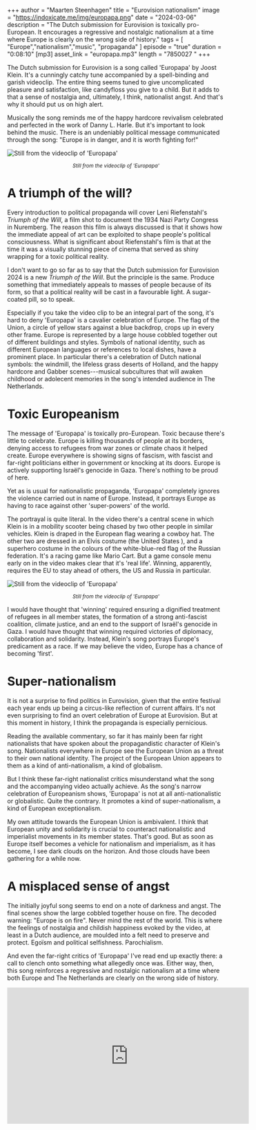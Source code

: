 
+++
author = "Maarten Steenhagen"
title = "Eurovision nationalism"
image = "https://indoxicate.me/img/europapa.png"
date = "2024-03-06"
description = "The Dutch submission for Eurovision is toxically pro-European. It encourages a regressive and nostalgic nationalism at a time where Europe is clearly on the wrong side of history."
tags = [
    "Europe","nationalism","music", "propaganda"
]
episode = "true"
duration = "0:08:10"
[mp3]
    asset_link = "europapa.mp3"
    length = "7850027 "
+++


The Dutch submission for Eurovision is a song called 'Europapa' by Joost Klein. It's a cunningly catchy tune accompanied by a spell-binding and garish videoclip. The entire thing seems tuned to give uncomplicated pleasure and satisfaction, like candyfloss you give to a child. But it adds to that a sense of nostalgia and, ultimately, I think, nationalist angst. And that's why it should put us on high alert. 

Musically the song reminds me of the happy hardcore revivalism celebrated and perfected in the work of Danny L. Harle. But it's important to look behind the music. There is an undeniably political message communicated through the song: "Europe is in danger, and it is worth fighting for!"

![Still from the videoclip of 'Europapa'](../img/europapa.png)
_<small><center>Still from the videoclip of 'Europapa'</center></small>_

# A triumph of the will?

Every introduction to political propaganda will cover Leni Riefenstahl's _Triumph of the Will_, a film shot to document the 1934 Nazi Party Congress in Nuremberg. The reason this film is always discussed is that it shows how the immediate appeal of art can be exploited to shape people's political consciousness. What is significant about Riefenstahl's film is that at the time it was a visually stunning piece of cinema that served as shiny wrapping for a toxic political reality. 

I don't want to go so far as to say that the Dutch submission for Eurovision 2024 is a new _Triumph of the Will_. But the principle is the same. Produce something that immediately appeals to masses of people because of its form, so that a political reality will be cast in a favourable light. A sugar-coated pill, so to speak. 

Especially if you take the video clip to be an integral part of the song, it's hard to deny 'Europapa' is a cavalier celebration of Europe. The flag of the Union, a circle of yellow stars against a blue backdrop, crops up in every other frame. Europe is represented by a large house cobbled together out of different buildings and styles. Symbols of national identity, such as different European languages or references to local dishes, have a prominent place. In particular there's a celebration of Dutch national symbols: the windmill, the lifeless grass deserts of Holland, and the happy hardcore and Gabber scenes---musical subcultures that will awaken childhood or adolecent memories in the song's intended audience in The Netherlands.  

# Toxic Europeanism

The message of 'Europapa' is toxically pro-European. Toxic because there's little to celebrate. Europe is killing thousands of people at its borders, denying access to refugees from war zones or climate chaos it helped create. Europe everywhere is showing signs of fascism, with fascist and far-right politicians either in government or knocking at its doors. Europe is actively supporting Israël's genocide in Gaza. There's nothing to be proud of here.

Yet as is usual for nationalistic propaganda, 'Europapa' completely ignores the violence carried out in name of Europe. Instead, it portrays Europe as having to race against other 'super-powers' of the world.

The portrayal is quite literal. In the video there's a central scene in which Klein is in a mobility scooter being chased by two other people in similar vehicles. Klein is draped in the European flag wearing a cowboy hat. The other two are dressed in an Elvis costume (the United States  ), and a superhero costume in the colours of the white-blue-red flag of the Russian federation. It's a racing game like Mario Cart. But a game console menu early on in the video makes clear that  it's 'real life'. Winning, apparently, requires the EU to stay ahead of others, the US and Russia in particular.

![Still from the videoclip of 'Europapa'](../img/europapa-race.png)
_<small><center>Still from the videoclip of 'Europapa'</center></small>_

I would have thought that 'winning' required ensuring a dignified treatment of refugees in all member states, the formation of a strong anti-fascist coalition, climate justice, and an end to the support of Israël's genocide in Gaza. I would have thought that winning required victories of diplomacy, collaboration and solidarity. Instead, Klein's song portrays Europe's predicament as a race. If we may believe the video, Europe has a chance of becoming 'first'. 

# Super-nationalism

It is not a surprise to find politics in Eurovision, given that the entire festival each year ends up being a circus-like reflection of current affairs. It's not even surprising to find an overt celebration of Europe at Eurovision. But at this moment in history, I think the propaganda is especially pernicious. 

Reading the available commentary, so far it has mainly been far right nationalists that have spoken about the propagandistic character of Klein's song. Nationalists everywhere in Europe see the European Union as a threat to their own national identity. The project of the European Union appears to them as a kind of anti-nationalism, a kind of globalism. 

But I think these far-right nationalist critics misunderstand what the song and the accompanying video actually achieve. As the song's narrow celebration of Europeanism shows, 'Europapa' is not at all anti-nationalistic or globalistic. Quite the contrary. It promotes a kind of super-nationalism, a kind of European exceptionalism. 

My own attitude towards the European Union is ambivalent. I think that European unity and solidarity is crucial to counteract nationalistic and imperialist movements in its member states. That's good. But as soon as Europe itself becomes a vehicle for nationalism and imperialism, as it has become, I see dark clouds on the horizon. And those clouds have been gathering for a while now.
 
# A misplaced sense of angst

The initially joyful song seems to end on a note of darkness and angst. The final scenes show the large cobbled together house on fire. The decoded warning: "Europe is on fire". Never mind the rest of the world. This is where the feelings of nostalgia and childish happiness evoked by the video, at least in a Dutch audience, are moulded into a felt need to preserve and protect. Egoïsm and political selfishness. Parochialism. 

And even the far-right critics of 'Europapa' I've read end up exactly there: a call to clench onto something what allegedly once was. Either way, then, this song reinforces a regressive and nostalgic nationalism  at a time where both Europe and The Netherlands are clearly on the wrong side of history.


<iframe width="560" height="315" src="https://www.youtube.com/embed/gT2wY0DjYGo?si=0BUb7dipyzI-aYqy" title="YouTube video player" frameborder="0" allow="accelerometer; autoplay; clipboard-write; encrypted-media; gyroscope; picture-in-picture; web-share" allowfullscreen></iframe>


